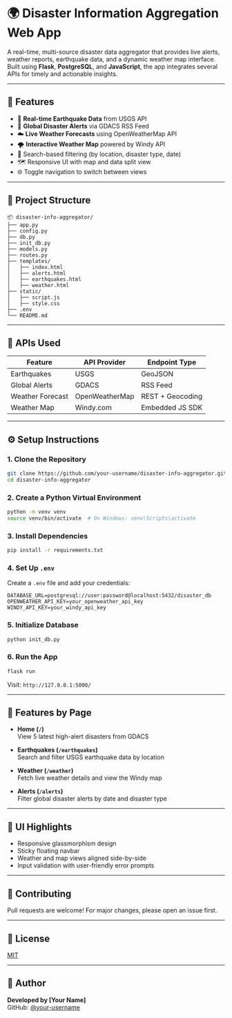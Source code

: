 # 🌍 Disaster Information Aggregation Web App

A real-time, multi-source disaster data aggregator that provides live alerts, weather reports, earthquake data, and a dynamic weather map interface. Built using **Flask**, **PostgreSQL**, and **JavaScript**, the app integrates several APIs for timely and actionable insights.

---

## 🔧 Features

- 📡 **Real-time Earthquake Data** from USGS API
- 🌊 **Global Disaster Alerts** via GDACS RSS Feed
- ☁️ **Live Weather Forecasts** using OpenWeatherMap API
- 🌪 **Interactive Weather Map** powered by Windy API
- 🧭 Search-based filtering (by location, disaster type, date)
- 🗺️ Responsive UI with map and data split view
- 🌐 Toggle navigation to switch between views

---

## 📁 Project Structure

```
📦 disaster-info-aggregator/
├── app.py
├── config.py
├── db.py
├── init_db.py
├── models.py
├── routes.py
├── templates/
│   ├── index.html
│   ├── alerts.html
│   ├── earthquakes.html
│   ├── weather.html
├── static/
│   ├── script.js
│   ├── style.css
├── .env
└── README.md
```

---

## 🔌 APIs Used

| Feature              | API Provider           | Endpoint Type     |
|---------------------|------------------------|-------------------|
| Earthquakes         | USGS                   | GeoJSON           |
| Global Alerts       | GDACS                  | RSS Feed          |
| Weather Forecast    | OpenWeatherMap         | REST + Geocoding  |
| Weather Map         | Windy.com              | Embedded JS SDK   |

---

## ⚙️ Setup Instructions

### 1. Clone the Repository

```bash
git clone https://github.com/your-username/disaster-info-aggregator.git
cd disaster-info-aggregator
```

### 2. Create a Python Virtual Environment

```bash
python -m venv venv
source venv/bin/activate  # On Windows: venv\Scripts\activate
```

### 3. Install Dependencies

```bash
pip install -r requirements.txt
```

### 4. Set Up `.env`

Create a `.env` file and add your credentials:

```env
DATABASE_URL=postgresql://user:password@localhost:5432/disaster_db
OPENWEATHER_API_KEY=your_openweather_api_key
WINDY_API_KEY=your_windy_api_key
```

### 5. Initialize Database

```bash
python init_db.py
```

### 6. Run the App

```bash
flask run
```

Visit: `http://127.0.0.1:5000/`

---

## 🧪 Features by Page

- **Home (`/`)**  
  View 5 latest high-alert disasters from GDACS

- **Earthquakes (`/earthquakes`)**  
  Search and filter USGS earthquake data by location

- **Weather (`/weather`)**  
  Fetch live weather details and view the Windy map

- **Alerts (`/alerts`)**  
  Filter global disaster alerts by date and disaster type

---

## 🎨 UI Highlights

- Responsive glassmorphism design
- Sticky floating navbar
- Weather and map views aligned side-by-side
- Input validation with user-friendly error prompts

---

## 🤝 Contributing

Pull requests are welcome! For major changes, please open an issue first.

---

## 📜 License

[MIT](LICENSE)

---

## 📌 Author

**Developed by [Your Name]**  
GitHub: [@your-username](https://github.com/your-username)
